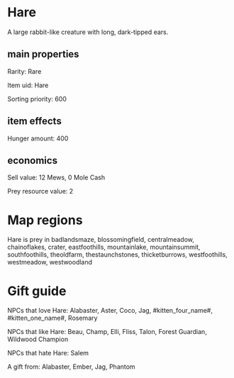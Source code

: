 # Hare

A large rabbit-like creature with long, dark-tipped ears.

## main properties

Rarity: Rare

Item uid: Hare

Sorting priority: 600

## item effects

Hunger amount: 400

## economics

Sell value: 12 Mews, 0 Mole Cash

Prey resource value: 2

# Map regions

Hare is prey in badlandsmaze, blossomingfield, centralmeadow, chainoflakes, crater, eastfoothills, mountainlake, mountainsummit, southfoothills, theoldfarm, thestaunchstones, thicketburrows, westfoothills, westmeadow, westwoodland

# Gift guide

NPCs that love Hare: Alabaster, Aster, Coco, Jag, #kitten_four_name#, #kitten_one_name#, Rosemary

NPCs that like Hare: Beau, Champ, Elli, Fliss, Talon, Forest Guardian, Wildwood Champion

NPCs that hate Hare: Salem

A gift from: Alabaster, Ember, Jag, Phantom
